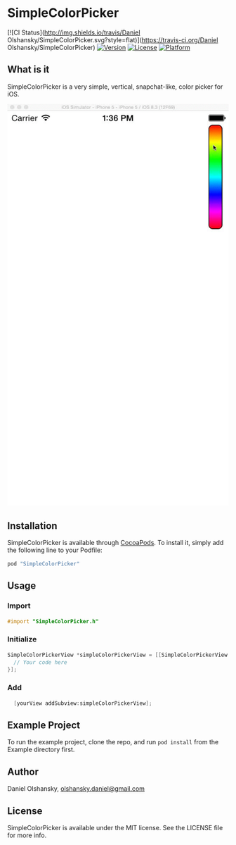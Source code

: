 # SimpleColorPicker

[![CI Status](http://img.shields.io/travis/Daniel Olshansky/SimpleColorPicker.svg?style=flat)](https://travis-ci.org/Daniel Olshansky/SimpleColorPicker)
[![Version](https://img.shields.io/cocoapods/v/SimpleColorPicker.svg?style=flat)](http://cocoapods.org/pods/SimpleColorPicker)
[![License](https://img.shields.io/cocoapods/l/SimpleColorPicker.svg?style=flat)](http://cocoapods.org/pods/SimpleColorPicker)
[![Platform](https://img.shields.io/cocoapods/p/SimpleColorPicker.svg?style=flat)](http://cocoapods.org/pods/SimpleColorPicker)

## What is it

SimpleColorPicker is a very simple, vertical, snapchat-like, color picker for iOS.

![Alt text](https://github.com/Olshansk/SimpleColorPicker/blob/master/Example/SimpleColorPicker.gif "SimpleColorPicker Example")

## Installation

SimpleColorPicker is available through [CocoaPods](http://cocoapods.org). To install
it, simply add the following line to your Podfile:

```ruby
pod "SimpleColorPicker"
```

## Usage

### Import
```objective-c
#import "SimpleColorPicker.h"
```

### Initialize
```objective-c
SimpleColorPickerView *simpleColorPickerView = [[SimpleColorPickerView alloc] initWithFrame:yourRect withDidPickColorBlock:^(UIColor *color) {
  // Your code here
}];
```

### Add
```objective-c
  [yourView addSubview:simpleColorPickerView];
```

## Example Project
To run the example project, clone the repo, and run `pod install` from the Example directory first.

## Author

Daniel Olshansky, olshansky.daniel@gmail.com

## License

SimpleColorPicker is available under the MIT license. See the LICENSE file for more info.
